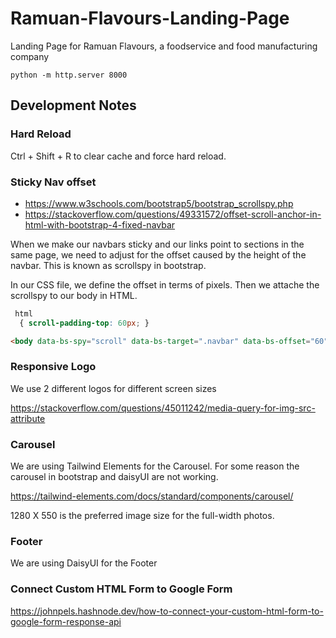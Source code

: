 # Ramuan-Flavours-Landing-Page
Landing Page for Ramuan Flavours, a foodservice and food manufacturing company

```
python -m http.server 8000
```

## Development Notes

### Hard Reload
Ctrl + Shift + R to clear cache and force hard reload.

### Sticky Nav offset
- https://www.w3schools.com/bootstrap5/bootstrap_scrollspy.php
- https://stackoverflow.com/questions/49331572/offset-scroll-anchor-in-html-with-bootstrap-4-fixed-navbar

When we make our navbars sticky and our links point to sections in the same page, we need to adjust for the offset caused by the height of the navbar. This is known as scrollspy in bootstrap. 

In our CSS file, we define the offset in terms of pixels. Then we attache the scrollspy to our body in HTML. 

```CSS
 html 
  { scroll-padding-top: 60px; }
```

```HTML
<body data-bs-spy="scroll" data-bs-target=".navbar" data-bs-offset="60">
```

### Responsive Logo
We use 2 different logos for different screen sizes

https://stackoverflow.com/questions/45011242/media-query-for-img-src-attribute

### Carousel
We are using Tailwind Elements for the Carousel. For some reason the carousel in bootstrap and daisyUI are not working. 

https://tailwind-elements.com/docs/standard/components/carousel/

1280 X 550 is the preferred image size for the full-width photos. 

### Footer
We are using DaisyUI for the Footer

### Connect Custom HTML Form to Google Form
https://johnpels.hashnode.dev/how-to-connect-your-custom-html-form-to-google-form-response-api